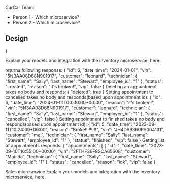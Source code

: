 CarCar
Team:

* Person 1 - Which microservice?
* Person 2 - Which microservice?

## Design

}

Explain your models and integration with the inventory
microservice, here.

returns following response:
{
"id": 6,
"date_time": "2024-01-01",
"vin": "5N3AA08D68N901917",
"customer": "leonard",
"technician": {
"first_name": "Sally",
"last_name": "Stewart",
"employee_id": "1"
},
"status": "created",
"reason": "it's broken!",
"vip": false
}
Deleting an appointment takes no body and responds:
{
"deleted": true
}
Setting appointment to cancelled takes no body and responds(based upon appointment id):
{
"id": 6,
"date_time": "2024-01-01T00:00:00+00:00",
"reason": "it's broken!",
"vin": "5N3AA08D68N901917",
"customer": "leonard",
"technician": {
"first_name": "Sally",
"last_name": "Stewart",
"employee_id": "1"
},
"status": "cancelled",
"vip": false
}
Setting appointment to finished takes no body and responds(based upon appointment id):
{
"id": 5,
"date_time": "2023-09-11T10:24:00+00:00",
"reason": "Broke!!!!!!!!!",
"vin": "JH4DA9360PS004131",
"customer": "me!",
"technician": {
"first_name": "Sally",
"last_name": "Stewart",
"employee_id": "1"
},
"status": "finished",
"vip": false
}
Getting list of appointments responds:
{
"appointments": [
{
"id": 1,
"date_time": "2023-09-10T16:55:00+00:00",
"vin": "2FTHF36F8SCA65608",
"customer": "Matilda",
"technician": {
"first_name": "Sally",
"last_name": "Stewart",
"employee_id": "1"
},
"status": "cancelled",
"reason": "idk",
"vip": false
}
​

Sales microservice
Explain your models and integration with the inventory
microservice, here.
